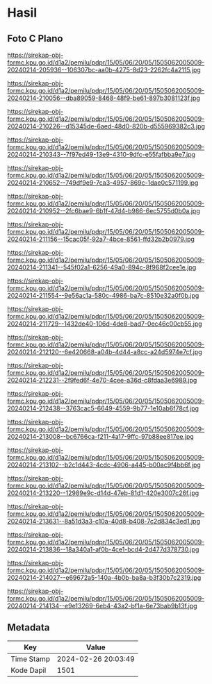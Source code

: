 # Hasil

## Foto C Plano

https://sirekap-obj-formc.kpu.go.id/d1a2/pemilu/pdpr/15/05/06/20/05/1505062005009-20240214-205936--106307bc-aa0b-4275-8d23-2262fc4a2115.jpg

https://sirekap-obj-formc.kpu.go.id/d1a2/pemilu/pdpr/15/05/06/20/05/1505062005009-20240214-210056--dba89059-8468-48f9-be61-897b3081123f.jpg

https://sirekap-obj-formc.kpu.go.id/d1a2/pemilu/pdpr/15/05/06/20/05/1505062005009-20240214-210226--d15345de-6aed-48d0-820b-d555969382c3.jpg

https://sirekap-obj-formc.kpu.go.id/d1a2/pemilu/pdpr/15/05/06/20/05/1505062005009-20240214-210343--7f97ed49-13e9-4310-9dfc-e55fafbba9e7.jpg

https://sirekap-obj-formc.kpu.go.id/d1a2/pemilu/pdpr/15/05/06/20/05/1505062005009-20240214-210652--749df9e9-7ca3-4957-869c-1dae0c571199.jpg

https://sirekap-obj-formc.kpu.go.id/d1a2/pemilu/pdpr/15/05/06/20/05/1505062005009-20240214-210952--2fc6bae9-6b1f-47d4-b986-6ec5755d0b0a.jpg

https://sirekap-obj-formc.kpu.go.id/d1a2/pemilu/pdpr/15/05/06/20/05/1505062005009-20240214-211156--15cac05f-92a7-4bce-8561-ffd32b2b0979.jpg

https://sirekap-obj-formc.kpu.go.id/d1a2/pemilu/pdpr/15/05/06/20/05/1505062005009-20240214-211341--545f02a1-6256-49a0-894c-8f968f2cee1e.jpg

https://sirekap-obj-formc.kpu.go.id/d1a2/pemilu/pdpr/15/05/06/20/05/1505062005009-20240214-211554--9e56ac1a-580c-4986-ba7c-8510e32a0f0b.jpg

https://sirekap-obj-formc.kpu.go.id/d1a2/pemilu/pdpr/15/05/06/20/05/1505062005009-20240214-211729--1432de40-106d-4de8-bad7-0ec46c00cb55.jpg

https://sirekap-obj-formc.kpu.go.id/d1a2/pemilu/pdpr/15/05/06/20/05/1505062005009-20240214-212120--6e420668-a04b-4d44-a8cc-a24d5974e7cf.jpg

https://sirekap-obj-formc.kpu.go.id/d1a2/pemilu/pdpr/15/05/06/20/05/1505062005009-20240214-212231--2f9fed6f-4e70-4cee-a36d-c8fdaa3e6989.jpg

https://sirekap-obj-formc.kpu.go.id/d1a2/pemilu/pdpr/15/05/06/20/05/1505062005009-20240214-212438--3763cac5-6649-4559-9b77-1e10ab6f78cf.jpg

https://sirekap-obj-formc.kpu.go.id/d1a2/pemilu/pdpr/15/05/06/20/05/1505062005009-20240214-213008--bc6766ca-f211-4a17-9ffc-97b88ee817ee.jpg

https://sirekap-obj-formc.kpu.go.id/d1a2/pemilu/pdpr/15/05/06/20/05/1505062005009-20240214-213102--b2c1d443-4cdc-4906-a445-b00ac9f4bb6f.jpg

https://sirekap-obj-formc.kpu.go.id/d1a2/pemilu/pdpr/15/05/06/20/05/1505062005009-20240214-213220--12989e9c-d14d-47eb-81d1-420e3007c26f.jpg

https://sirekap-obj-formc.kpu.go.id/d1a2/pemilu/pdpr/15/05/06/20/05/1505062005009-20240214-213631--8a51d3a3-c10a-40d8-b408-7c2d834c3ed1.jpg

https://sirekap-obj-formc.kpu.go.id/d1a2/pemilu/pdpr/15/05/06/20/05/1505062005009-20240214-213836--18a340a1-af0b-4ce1-bcd4-2d477d378730.jpg

https://sirekap-obj-formc.kpu.go.id/d1a2/pemilu/pdpr/15/05/06/20/05/1505062005009-20240214-214027--e69672a5-140a-4b0b-ba8a-b3f30b7c2319.jpg

https://sirekap-obj-formc.kpu.go.id/d1a2/pemilu/pdpr/15/05/06/20/05/1505062005009-20240214-214134--e9e13269-6eb4-43a2-bf1a-6e73bab9b13f.jpg


## Metadata

| Key        | Value               |
| ---------- | ------------------- |
| Time Stamp | 2024-02-26 20:03:49 |
| Kode Dapil | 1501                |



